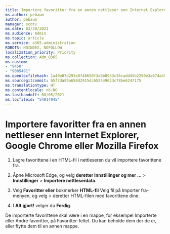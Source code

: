 ```yaml
---
title: Importere favoritter fra en annen nettleser enn Internet Explorer, Google Chrome eller Mozilla Firefox
ms.author: pebaum
author: pebaum
manager: scotv
ms.date: 03/30/2021
ms.audience: Admin
ms.topic: article
ms.service: o365-administration
ROBOTS: NOINDEX, NOFOLLOW
localization_priority: Priority
ms.collection: Adm_O365
ms.custom:
- "9450"
- "9005491"
ms.openlocfilehash: 1a40e87d293e8f48650f3a6b8933c36cadd45b2290e3a074a499c964a274d59b
ms.sourcegitcommit: b5f7da89a650d2915dc652449623c78be6247175
ms.translationtype: HT
ms.contentlocale: nb-NO
ms.lasthandoff: 08/05/2021
ms.locfileid: "54014945"
---
```

# <a name="import-favorites-from-a-browser-other-than-internet-explorer-google-chrome-or-mozilla-firefox"></a>Importere favoritter fra en annen nettleser enn Internet Explorer, Google Chrome eller Mozilla Firefox

1. Lagre favorittene i en HTML-fil i nettleseren du vil importere favorittene fra.

1. Åpne Microsoft Edge, og velg **deretter Innstillinger og mer ...**  >  **Innstillinger**  >  **Importere nettleserdata**.

1. Velg **Favoritter eller** bokmerker **HTML-fil** Velg fil på Importer fra-menyen, og velg  >  deretter HTML-filen med favorittene dine.

1. I **Alt gjort!** velger du **Ferdig**.

De importerte favorittene skal være i en mappe, for eksempel Importerte eller Andre favoritter, på Favoritter-feltet. Du kan beholde dem der de er, eller flytte dem til en annen mappe.